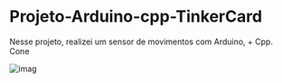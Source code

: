 # Projeto-Arduino-cpp-TinkerCard

  Nesse projeto, realizei um sensor de movimentos com Arduino, + Cpp. Cone
  
![imag](https://github.com/user-attachments/assets/a318b6ee-bb10-40b8-add4-95fb8471fec1)
